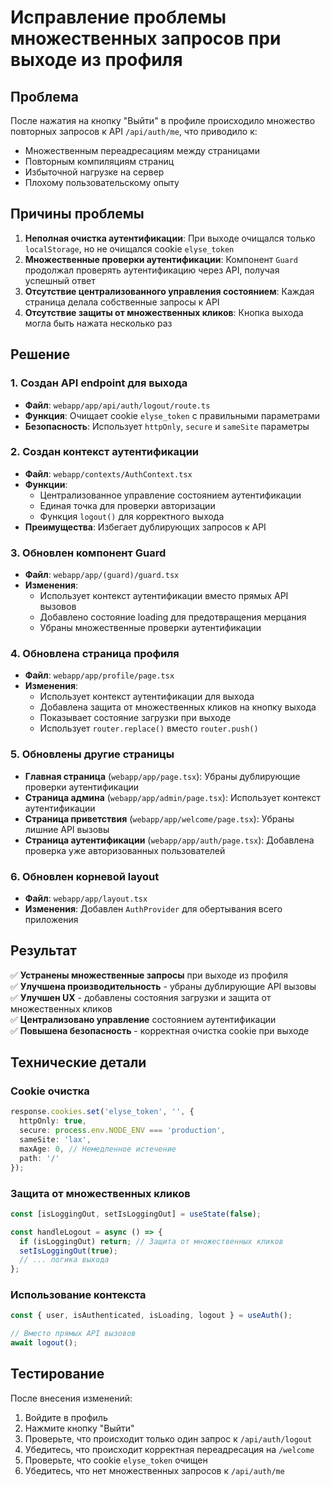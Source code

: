 # Исправление проблемы множественных запросов при выходе из профиля

## Проблема
После нажатия на кнопку "Выйти" в профиле происходило множество повторных запросов к API `/api/auth/me`, что приводило к:
- Множественным переадресациям между страницами
- Повторным компиляциям страниц
- Избыточной нагрузке на сервер
- Плохому пользовательскому опыту

## Причины проблемы
1. **Неполная очистка аутентификации**: При выходе очищался только `localStorage`, но не очищался cookie `elyse_token`
2. **Множественные проверки аутентификации**: Компонент `Guard` продолжал проверять аутентификацию через API, получая успешный ответ
3. **Отсутствие централизованного управления состоянием**: Каждая страница делала собственные запросы к API
4. **Отсутствие защиты от множественных кликов**: Кнопка выхода могла быть нажата несколько раз

## Решение

### 1. Создан API endpoint для выхода
- **Файл**: `webapp/app/api/auth/logout/route.ts`
- **Функция**: Очищает cookie `elyse_token` с правильными параметрами
- **Безопасность**: Использует `httpOnly`, `secure` и `sameSite` параметры

### 2. Создан контекст аутентификации
- **Файл**: `webapp/contexts/AuthContext.tsx`
- **Функции**: 
  - Централизованное управление состоянием аутентификации
  - Единая точка для проверки авторизации
  - Функция `logout()` для корректного выхода
- **Преимущества**: Избегает дублирующих запросов к API

### 3. Обновлен компонент Guard
- **Файл**: `webapp/app/(guard)/guard.tsx`
- **Изменения**: 
  - Использует контекст аутентификации вместо прямых API вызовов
  - Добавлено состояние loading для предотвращения мерцания
  - Убраны множественные проверки аутентификации

### 4. Обновлена страница профиля
- **Файл**: `webapp/app/profile/page.tsx`
- **Изменения**:
  - Использует контекст аутентификации для выхода
  - Добавлена защита от множественных кликов на кнопку выхода
  - Показывает состояние загрузки при выходе
  - Использует `router.replace()` вместо `router.push()`

### 5. Обновлены другие страницы
- **Главная страница** (`webapp/app/page.tsx`): Убраны дублирующие проверки аутентификации
- **Страница админа** (`webapp/app/admin/page.tsx`): Использует контекст аутентификации
- **Страница приветствия** (`webapp/app/welcome/page.tsx`): Убраны лишние API вызовы
- **Страница аутентификации** (`webapp/app/auth/page.tsx`): Добавлена проверка уже авторизованных пользователей

### 6. Обновлен корневой layout
- **Файл**: `webapp/app/layout.tsx`
- **Изменения**: Добавлен `AuthProvider` для обертывания всего приложения

## Результат
✅ **Устранены множественные запросы** при выходе из профиля  
✅ **Улучшена производительность** - убраны дублирующие API вызовы  
✅ **Улучшен UX** - добавлены состояния загрузки и защита от множественных кликов  
✅ **Централизовано управление** состоянием аутентификации  
✅ **Повышена безопасность** - корректная очистка cookie при выходе  

## Технические детали

### Cookie очистка
```typescript
response.cookies.set('elyse_token', '', {
  httpOnly: true,
  secure: process.env.NODE_ENV === 'production',
  sameSite: 'lax',
  maxAge: 0, // Немедленное истечение
  path: '/'
});
```

### Защита от множественных кликов
```typescript
const [isLoggingOut, setIsLoggingOut] = useState(false);

const handleLogout = async () => {
  if (isLoggingOut) return; // Защита от множественных кликов
  setIsLoggingOut(true);
  // ... логика выхода
};
```

### Использование контекста
```typescript
const { user, isAuthenticated, isLoading, logout } = useAuth();

// Вместо прямых API вызовов
await logout();
```

## Тестирование
После внесения изменений:
1. Войдите в профиль
2. Нажмите кнопку "Выйти"
3. Проверьте, что происходит только один запрос к `/api/auth/logout`
4. Убедитесь, что происходит корректная переадресация на `/welcome`
5. Проверьте, что cookie `elyse_token` очищен
6. Убедитесь, что нет множественных запросов к `/api/auth/me`






